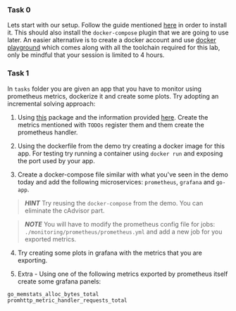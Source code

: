### Task 0

Lets start with our setup. Follow the guide mentioned [here](https://docs.docker.com/get-docker/) in order to install it. This should also install the `docker-compose` plugin that we are going to use later. An easier alternative is to create a docker account and use [docker playground](https://labs.play-with-docker.com/) which comes along with all the toolchain required for this lab, only be mindful that your session is limited to 4 hours.

### Task 1

In `tasks` folder you are given an app that you have to monitor using prometheus metrics, dockerize it and create some plots. Try adopting an incremental solving approach:

1. Using [this](https://pkg.go.dev/github.com/prometheus/client_golang/prometheus) package and the information provided [here](https://github.com/prometheus/client_golang/blob/main/prometheus/examples_test.go). Create the metrics mentioned with `TODOs` register them and them create the prometheus handler.

2. Using the dockerfile from the demo try creating a docker image for this app.
For testing try running a container using `docker run` and exposing the port used by your app.

3. Create a docker-compose file similar with what you've seen in the demo today and add the following microservices: `prometheus`, `grafana` and `go-app`.

> **_HINT_** Try reusing the `docker-compose` from the demo. You can eliminate the cAdvisor part.

> **_NOTE_** You will have to modify the prometheus config file for jobs: `./monitoring/prometheus/prometheus.yml` and add a new job for you exported metrics.

4. Try creating some plots in grafana with the metrics that you are exporting.

5. Extra - Using one of the following metrics exported by prometheus itself create some grafana panels:

```
go_memstats_alloc_bytes_total
promhttp_metric_handler_requests_total
```